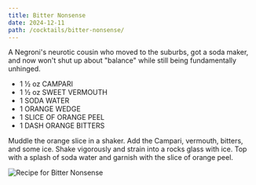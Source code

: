 ```yaml
---
title: Bitter Nonsense
date: 2024-12-11
path: /cocktails/bitter-nonsense/
---
```


A Negroni's neurotic cousin who moved to the suburbs, got a soda maker, and now won't shut up about "balance" while still being fundamentally unhinged.

* 1 ½ oz CAMPARI  
* 1 ½ oz SWEET VERMOUTH  
* 1 SODA WATER  
* 1 ORANGE WEDGE  
* 1 SLICE OF ORANGE PEEL  
* 1 DASH ORANGE BITTERS  

Muddle the orange slice in a shaker. Add the Campari, vermouth, bitters, and some ice. Shake vigorously and strain into a rocks glass with ice. Top with a splash of soda water and garnish with the slice of orange peel.

![Recipe for Bitter Nonsense](/img/cocktails/bitter-nonsense.jpg)
